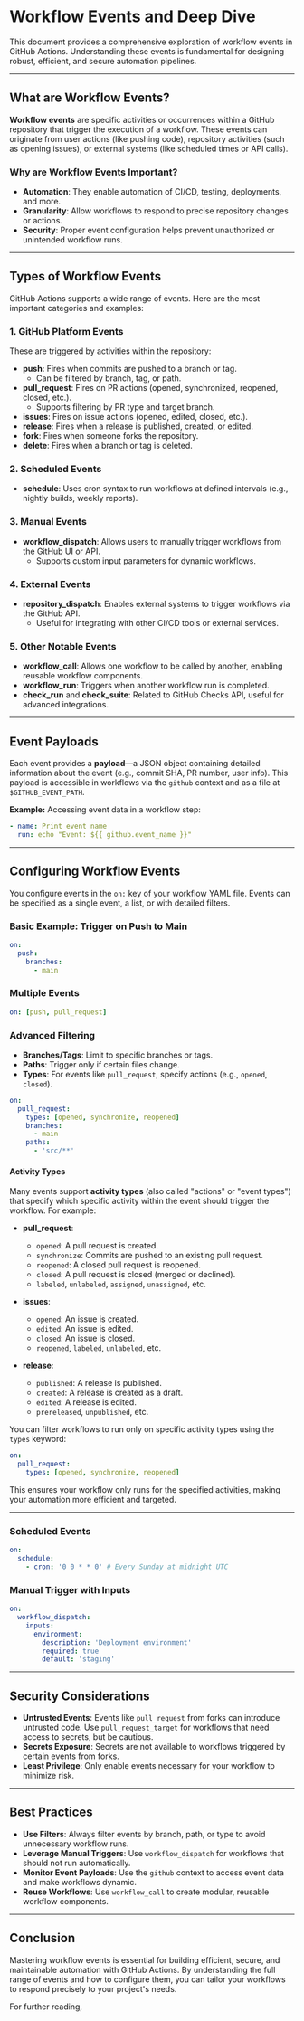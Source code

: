 # Workflow Events and Deep Dive

This document provides a comprehensive exploration of workflow events in GitHub Actions. Understanding these events is fundamental for designing robust, efficient, and secure automation pipelines.

---

## What are Workflow Events?

**Workflow events** are specific activities or occurrences within a GitHub repository that trigger the execution of a workflow. These events can originate from user actions (like pushing code), repository activities (such as opening issues), or external systems (like scheduled times or API calls).

### Why are Workflow Events Important?

- **Automation**: They enable automation of CI/CD, testing, deployments, and more.
- **Granularity**: Allow workflows to respond to precise repository changes or actions.
- **Security**: Proper event configuration helps prevent unauthorized or unintended workflow runs.

---

## Types of Workflow Events

GitHub Actions supports a wide range of events. Here are the most important categories and examples:

### 1. **GitHub Platform Events**

These are triggered by activities within the repository:

- **push**: Fires when commits are pushed to a branch or tag.
  - Can be filtered by branch, tag, or path.
- **pull_request**: Fires on PR actions (opened, synchronized, reopened, closed, etc.).
  - Supports filtering by PR type and target branch.
- **issues**: Fires on issue actions (opened, edited, closed, etc.).
- **release**: Fires when a release is published, created, or edited.
- **fork**: Fires when someone forks the repository.
- **delete**: Fires when a branch or tag is deleted.

### 2. **Scheduled Events**

- **schedule**: Uses cron syntax to run workflows at defined intervals (e.g., nightly builds, weekly reports).

### 3. **Manual Events**

- **workflow_dispatch**: Allows users to manually trigger workflows from the GitHub UI or API.
  - Supports custom input parameters for dynamic workflows.

### 4. **External Events**

- **repository_dispatch**: Enables external systems to trigger workflows via the GitHub API.
  - Useful for integrating with other CI/CD tools or external services.

### 5. **Other Notable Events**

- **workflow_call**: Allows one workflow to be called by another, enabling reusable workflow components.
- **workflow_run**: Triggers when another workflow run is completed.
- **check_run** and **check_suite**: Related to GitHub Checks API, useful for advanced integrations.

---

## Event Payloads

Each event provides a **payload**—a JSON object containing detailed information about the event (e.g., commit SHA, PR number, user info). This payload is accessible in workflows via the `github` context and as a file at `$GITHUB_EVENT_PATH`.

**Example:** Accessing event data in a workflow step:
```yaml
- name: Print event name
  run: echo "Event: ${{ github.event_name }}"
```

---

## Configuring Workflow Events

You configure events in the `on:` key of your workflow YAML file. Events can be specified as a single event, a list, or with detailed filters.

### Basic Example: Trigger on Push to Main

```yaml
on:
  push:
    branches:
      - main
```

### Multiple Events

```yaml
on: [push, pull_request]
```

### Advanced Filtering

- **Branches/Tags**: Limit to specific branches or tags.
- **Paths**: Trigger only if certain files change.
- **Types**: For events like `pull_request`, specify actions (e.g., `opened`, `closed`).

```yaml
on:
  pull_request:
    types: [opened, synchronize, reopened]
    branches:
      - main
    paths:
      - 'src/**'
```

#### Activity Types

Many events support **activity types** (also called "actions" or "event types") that specify which specific activity within the event should trigger the workflow. For example:

- **pull_request**:  
  - `opened`: A pull request is created.
  - `synchronize`: Commits are pushed to an existing pull request.
  - `reopened`: A closed pull request is reopened.
  - `closed`: A pull request is closed (merged or declined).
  - `labeled`, `unlabeled`, `assigned`, `unassigned`, etc.

- **issues**:  
  - `opened`: An issue is created.
  - `edited`: An issue is edited.
  - `closed`: An issue is closed.
  - `reopened`, `labeled`, `unlabeled`, etc.

- **release**:  
  - `published`: A release is published.
  - `created`: A release is created as a draft.
  - `edited`: A release is edited.
  - `prereleased`, `unpublished`, etc.

You can filter workflows to run only on specific activity types using the `types` keyword:

```yaml
on:
  pull_request:
    types: [opened, synchronize, reopened]
```

This ensures your workflow only runs for the specified activities, making your automation more efficient and targeted.

---

### Scheduled Events

```yaml
on:
  schedule:
    - cron: '0 0 * * 0' # Every Sunday at midnight UTC
```

### Manual Trigger with Inputs

```yaml
on:
  workflow_dispatch:
    inputs:
      environment:
        description: 'Deployment environment'
        required: true
        default: 'staging'
```

---

## Security Considerations

- **Untrusted Events**: Events like `pull_request` from forks can introduce untrusted code. Use `pull_request_target` for workflows that need access to secrets, but be cautious.
- **Secrets Exposure**: Secrets are not available to workflows triggered by certain events from forks.
- **Least Privilege**: Only enable events necessary for your workflow to minimize risk.

---

## Best Practices

- **Use Filters**: Always filter events by branch, path, or type to avoid unnecessary workflow runs.
- **Leverage Manual Triggers**: Use `workflow_dispatch` for workflows that should not run automatically.
- **Monitor Event Payloads**: Use the `github` context to access event data and make workflows dynamic.
- **Reuse Workflows**: Use `workflow_call` to create modular, reusable workflow components.

---

## Conclusion

Mastering workflow events is essential for building efficient, secure, and maintainable automation with GitHub Actions. By understanding the full range of events and how to configure them, you can tailor your workflows to respond precisely to your project's needs.

For further reading,
